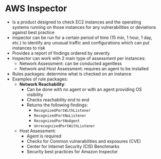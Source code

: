 # AWS Inspector

- Is a product designed to check EC2 instances and the operating systems running on those instances for any vulnerabilities or deviations against best practice
- Inspector can be run for a certain period of time (15 min, 1 hour, 1 day, etc.) to identify any unusual traffic and configurations which can put instances to risk
- Provides a report of findings ordered by severity
- Inspector can work with 2 main type of assessment per instances:
    - Network Assessment: can be conducted agentless
    - Network and Host Assessment: requires an agent to be installed
- Rules packages: determine what is checked on an instance
- Examples of rule packages:
    - **Network Reachability**: 
        - Can be done with no agent or with an agent providing OS visibility
        - Checks reachability end to end
        - Returns the following findings:
            - `RecognizedPortWithListener`
            - `RecognizedPortNoListener`
            - `RecognizedPortNoAgent`
            - `UnrecognizedPortWithListener`
    - Host Assessment:
        - Agent is required
        - Checks for Common vulnerabilities and exposures (CVE)
        - Center for Internet Security (CIS) Benchmarks
        - Security best practices for Amazon Inspector